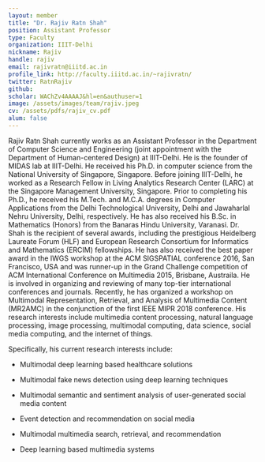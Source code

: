 ```yaml
---
layout: member
title: "Dr. Rajiv Ratn Shah"
position: Assistant Professor
type: Faculty
organization: IIIT-Delhi
nickname: Rajiv
handle: rajiv
email: rajivratn@iiitd.ac.in
profile_link: http://faculty.iiitd.ac.in/~rajivratn/
twitter: RatnRajiv
github: 
scholar: WAChZv4AAAAJ&hl=en&authuser=1
image: /assets/images/team/rajiv.jpeg
cv: /assets/pdfs/rajiv_cv.pdf
alum: false
---
```

Rajiv Ratn Shah currently works as an Assistant Professor in the Department of Computer Science and Engineering (joint appointment with the Department of Human-centered Design) at IIIT-Delhi. He is the founder of MIDAS lab at IIIT-Delhi. He received his Ph.D. in computer science from the National University of Singapore, Singapore. Before joining IIIT-Delhi, he worked as a Research Fellow in Living Analytics Research Center (LARC) at the Singapore Management University, Singapore. Prior to completing his Ph.D., he received his M.Tech. and M.C.A. degrees in Computer Applications from the Delhi Technological University, Delhi and Jawaharlal Nehru University, Delhi, respectively. He has also received his B.Sc. in Mathematics (Honors) from the Banaras Hindu University, Varanasi. Dr. Shah is the recipient of several awards, including the prestigious Heidelberg Laureate Forum (HLF) and European Research Consortium for Informatics and Mathematics (ERCIM) fellowships. He has also received the best paper award in the IWGS workshop at the ACM SIGSPATIAL conference 2016, San Francisco, USA and was runner-up in the Grand Challenge competition of ACM International Conference on Multimedia 2015, Brisbane, Austraila. He is involved in organizing and reviewing of many top-tier international conferences and journals. Recently, he has organized a workshop on Multimodal Representation, Retrieval, and Analysis of Multimedia Content (MR2AMC) in the conjunction of the first IEEE MIPR 2018 conference. His research interests include multimedia content processing, natural language processing, image processing, multimodal computing, data science, social media computing, and the internet of things. 
 
Specifically, his current research interests include:

- Multimodal deep learning based healthcare solutions

- Multimodal fake news detection using deep learning techniques

- Multimodal semantic and sentiment analysis of user-generated social media content

- Event detection and recommendation on social media

- Multimodal multimedia search, retrieval, and recommendation

- Deep learning based multimedia systems

